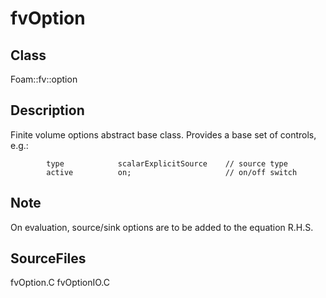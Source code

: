 # fvOption 
## Class
Foam::fv::option

## Description
Finite volume options abstract base class.  Provides a base set of
controls, e.g.:
```
        type            scalarExplicitSource    // source type
        active          on;                     // on/off switch
```

## Note
On evaluation, source/sink options are to be added to the equation R.H.S.

## SourceFiles
fvOption.C
fvOptionIO.C

